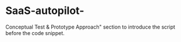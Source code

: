# SaaS-autopilot-
Conceptual Test &amp; Prototype Approach" section to introduce the script before the code snippet. 
